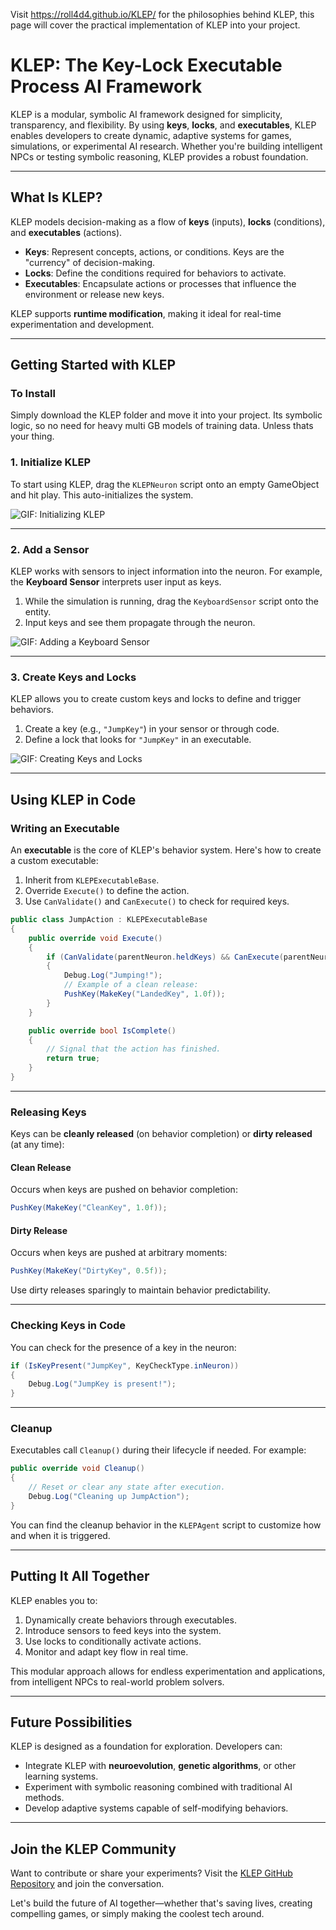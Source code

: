 Visit https://roll4d4.github.io/KLEP/ for the philosophies behind KLEP, this page will cover the practical implementation of KLEP into your project.

# KLEP: The Key-Lock Executable Process AI Framework

KLEP is a modular, symbolic AI framework designed for simplicity, transparency, and flexibility. By using **keys**, **locks**, and **executables**, KLEP enables developers to create dynamic, adaptive systems for games, simulations, or experimental AI research. Whether you're building intelligent NPCs or testing symbolic reasoning, KLEP provides a robust foundation.

---

## **What Is KLEP?**

KLEP models decision-making as a flow of **keys** (inputs), **locks** (conditions), and **executables** (actions). 

- **Keys**: Represent concepts, actions, or conditions. Keys are the "currency" of decision-making.
- **Locks**: Define the conditions required for behaviors to activate.
- **Executables**: Encapsulate actions or processes that influence the environment or release new keys.

KLEP supports **runtime modification**, making it ideal for real-time experimentation and development.

---

## **Getting Started with KLEP**

### **To Install**
Simply download the KLEP folder and move it into your project. Its symbolic logic, so no need for heavy multi GB models of training data. 
Unless thats your thing.

### **1. Initialize KLEP**
To start using KLEP, drag the `KLEPNeuron` script onto an empty GameObject and hit play. This auto-initializes the system.

![GIF: Initializing KLEP](link-to-your-gif-here)

---

### **2. Add a Sensor**
KLEP works with sensors to inject information into the neuron. For example, the **Keyboard Sensor** interprets user input as keys.

1. While the simulation is running, drag the `KeyboardSensor` script onto the entity.
2. Input keys and see them propagate through the neuron.

![GIF: Adding a Keyboard Sensor](link-to-your-gif-here)

---

### **3. Create Keys and Locks**
KLEP allows you to create custom keys and locks to define and trigger behaviors.

1. Create a key (e.g., `"JumpKey"`) in your sensor or through code.
2. Define a lock that looks for `"JumpKey"` in an executable.

![GIF: Creating Keys and Locks](link-to-your-gif-here)

---

## **Using KLEP in Code**

### **Writing an Executable**
An **executable** is the core of KLEP's behavior system. Here's how to create a custom executable:

1. Inherit from `KLEPExecutableBase`.
2. Override `Execute()` to define the action.
3. Use `CanValidate()` and `CanExecute()` to check for required keys.

```csharp
public class JumpAction : KLEPExecutableBase
{
    public override void Execute()
    {
        if (CanValidate(parentNeuron.heldKeys) && CanExecute(parentNeuron.heldKeys))
        {
            Debug.Log("Jumping!");
            // Example of a clean release:
            PushKey(MakeKey("LandedKey", 1.0f));
        }
    }

    public override bool IsComplete()
    {
        // Signal that the action has finished.
        return true;
    }
}
```

---

### **Releasing Keys**
Keys can be **cleanly released** (on behavior completion) or **dirty released** (at any time):

#### **Clean Release**
Occurs when keys are pushed on behavior completion:
```csharp
PushKey(MakeKey("CleanKey", 1.0f));
```

#### **Dirty Release**
Occurs when keys are pushed at arbitrary moments:
```csharp
PushKey(MakeKey("DirtyKey", 0.5f));
```

Use dirty releases sparingly to maintain behavior predictability.

---

### **Checking Keys in Code**
You can check for the presence of a key in the neuron:
```csharp
if (IsKeyPresent("JumpKey", KeyCheckType.inNeuron))
{
    Debug.Log("JumpKey is present!");
}
```

---

### **Cleanup**
Executables call `Cleanup()` during their lifecycle if needed. For example:
```csharp
public override void Cleanup()
{
    // Reset or clear any state after execution.
    Debug.Log("Cleaning up JumpAction");
}
```
You can find the cleanup behavior in the `KLEPAgent` script to customize how and when it is triggered.

---

## **Putting It All Together**

KLEP enables you to:
1. Dynamically create behaviors through executables.
2. Introduce sensors to feed keys into the system.
3. Use locks to conditionally activate actions.
4. Monitor and adapt key flow in real time.

This modular approach allows for endless experimentation and applications, from intelligent NPCs to real-world problem solvers.

---

## **Future Possibilities**
KLEP is designed as a foundation for exploration. Developers can:
- Integrate KLEP with **neuroevolution**, **genetic algorithms**, or other learning systems.
- Experiment with symbolic reasoning combined with traditional AI methods.
- Develop adaptive systems capable of self-modifying behaviors.

---

## **Join the KLEP Community**
Want to contribute or share your experiments? Visit the [KLEP GitHub Repository](your-link-here) and join the conversation.

Let's build the future of AI together—whether that's saving lives, creating compelling games, or simply making the coolest tech around.

